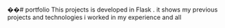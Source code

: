 ��#   p o r t f o l i o 
 
 This projects is developed in Flask . it shows my previous projects and technologies i worked in my experience and all
